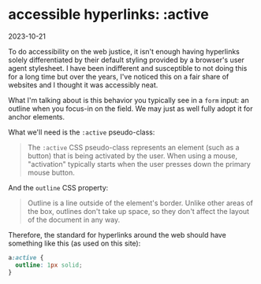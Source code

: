 # accessible hyperlinks: :active

2023-10-21

To do accessibility on the web justice, it isn't enough having hyperlinks solely differentiated by their default styling provided by a browser's user agent stylesheet. I have been indifferent and susceptible to not doing this for a long time but over the years, I've noticed this on a fair share of websites and I thought it was accessibly neat.

What I'm talking about is this behavior you typically see in a `form` input: an outline when you focus-in on the field. We may just as well fully adopt it for anchor elements.

What we'll need is the `:active` pseudo-class:

> The `:active` CSS pseudo-class represents an element (such as a button) that is being activated by the user. When using a mouse, "activation" typically starts when the user presses down the primary mouse button.

And the `outline` CSS property:

> Outline is a line outside of the element's border. Unlike other areas of the box, outlines don't take up space, so they don't affect the layout of the document in any way.

Therefore, the standard for hyperlinks around the web should have something like this (as used on this site):

```css
a:active {
  outline: 1px solid;
}
```
